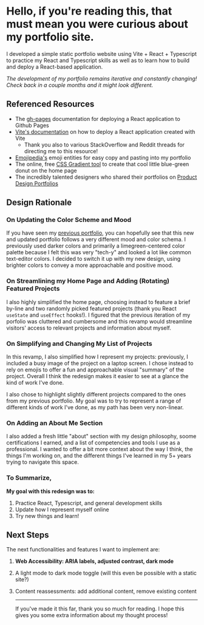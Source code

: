 # Hello, if you're reading this, that must mean you were curious about my portfolio site.
I developed a simple static portfolio website using Vite + React + Typescript to practice my React and Typescript skills as well as to learn how to build and deploy a React-based application.

*The development of my portfolio remains iterative and constantly changing! Check back in a couple months and it might look different.*

## Referenced Resources
- The [gh-pages](https://github.com/gitname/react-gh-pages) documentation for deploying a React application to Github Pages
- [Vite's documentation](https://vite.dev/guide/static-deploy.html) on how to deploy a React application created with Vite
  - Thank you also to various StackOverflow and Reddit threads for directing me to this resource!
- [Emojipedia's](https://emojipedia.org/) emoji entities for easy copy and pasting into my portfolio
- The online, free [CSS Gradient tool](https://cssgradient.io/) to create that cool little blue-green donut on the home page
- The incredibly talented designers who shared their portfolios on [Product Design Portfolios](https://www.productdesignportfolios.com/)

## Design Rationale
### On Updating the Color Scheme and Mood
If you have seen my [previous portfolio](https://github.com/choisteph/old_portfolio), you can hopefully see that this new and updated portfolio follows a very different mood and color schema. I previously used darker colors and primarily a limegreen-centered color palette because I felt this was very "tech-y" and looked a lot like common text-editor colors. I decided to switch it up with my new design, using brighter colors to convey a more approachable and positive mood.

### On Streamlining my Home Page and Adding (Rotating) Featured Projects
I also highly simplified the home page, choosing instead to feature a brief by-line and two randomly picked featured projects (thank you React `useState` and `useEffect` hooks!). I figured that the previous iteration of my porfolio was cluttered and cumbersome and this revamp would streamline visitors' access to relevant projects and information about myself.

### On Simplifying and Changing My List of Projects
In this revamp, I also simplified how I represent my projects: previously, I included a busy image of the project on a laptop screen. I chose instead to rely on emojis to offer a fun and approachable visual "summary" of the project. Overall I think the redesign makes it easier to see at a glance the kind of work I've done.

I also chose to highlight slightly different projects compared to the ones from my previous portfolio. My goal was to try to represent a range of different kinds of work I've done, as my path has been very non-linear.

### On Adding an About Me Section
I also added a fresh little "about" section with my design philosophy, soome certifications I earned, and a list of competencies and tools I use as a professional. I wanted to offer a bit more context about the way I think, the things I'm working on, and the different things I've learned in my 5+ years trying to navigate this space.

### To Summarize,
**My goal with this redesign was to:**
1. Practice React, Typescript, and general development skills
2. Update how I represent myself online
3. Try new things and learn!

## Next Steps
The next functionalities and features I want to implement are:
1. **Web Accessibility: ARIA labels, adjusted contrast, dark mode**
2. A light mode to dark mode toggle (will this even be possible with a static site?)
3. Content reassessments: add additional content, remove existing content

   ---
   If you've made it this far, thank you so much for reading. I hope this gives you some extra information about my thought process!
